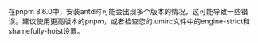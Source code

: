 在pnpm 8.6.0中，安装antd时可能会出现多个版本的情况，这可能导致一些错误。建议使用更高版本的pnpm，或者检查您的.umirc文件中的engine-strict和shamefully-hoist设置。
